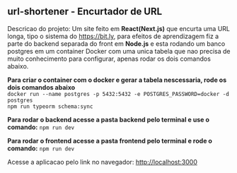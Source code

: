 ## url-shortener - Encurtador de URL
Descricao do projeto: Um site feito em **React(Next.js)** que encurta uma URL longa, tipo o sistema do <https://bit.ly>, para efeitos de aprendizagem fiz a parte do backend separada do front em **Node.js** e esta rodando um banco postgres em um container Docker com uma unica tabela que nao precisa de muito conhecimento para configurar, apenas rodar os dois comandos abaixo.

**Para criar o container com o docker e gerar a tabela nescessaria, rode os dois comandos abaixo**  
```docker run --name postgres -p 5432:5432 -e POSTGRES_PASSWORD=docker -d postgres```  
```npm run typeorm schema:sync```  

**Para rodar o backend acesse a pasta backend pelo terminal e use o comando:** 
```npm run dev```

**Para rodar o frontend acesse a pasta frontend pelo terminal e rode o comando:**
```npm run dev```

Acesse a aplicacao pelo link no navegador: <http://localhost:3000>

